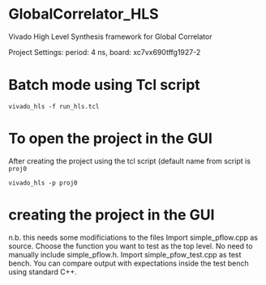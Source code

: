 # GlobalCorrelator_HLS
Vivado High Level Synthesis framework for Global Correlator

Project Settings:
period: 4 ns,
board: xc7vx690tffg1927-2

# Batch mode using Tcl script
`vivado_hls -f run_hls.tcl`

# To open the project in the GUI
After creating the project using the tcl script (default name from script is `proj0`

`vivado_hls -p proj0`

# creating the project in the GUI 
n.b. this needs some modificiations to the files
Import simple_pflow.cpp as source.  Choose the function you want to test as the top level.  No need to manually include simple_pflow.h.
Import simple_pfow_test.cpp as test bench. You can compare output with expectations inside the test bench using standard C++.
